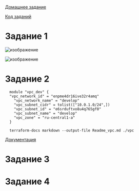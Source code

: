 [Домашнее задание](https://github.com/Vadim-Nazarov/netologi/blob/main/terr_homedz/04/hw-04.md)

[Код заданий](https://github.com/Vadim-Nazarov/netologi/tree/main/terr_homedz/04/src)

# Задание 1
![изображение](https://github.com/Vadim-Nazarov/netologi/assets/107613708/e730f60c-accc-4608-b0cd-2f8b1ff74f1e)

![изображение](https://github.com/Vadim-Nazarov/netologi/assets/107613708/93f5d556-ead9-4d3f-bfbb-ca81f2a0bde1)

# Задание 2
      module "vpc_dev" {
      "vpc_network_id" = "enpme4dr16ive32r4amq"
        "vpc_network_name" = "develop"
        "vpc_subnet_cidr" = tolist(["10.0.1.0/24",])
        "vpc_subnet_id" = "e6srduftvo8u4q765gf0"
        "vpc_subnet_name" = "develop"
        "vpc_zone" = "ru-central1-a"
      }
      
      terraform-docs markdown --output-file Readme_vpc.md ./vpc
      
[Документация](https://github.com/Vadim-Nazarov/netologi/blob/main/terr_homedz/04/src/vpc/Readme_vpc.md)

# Задание 3

# Задание 4

   

